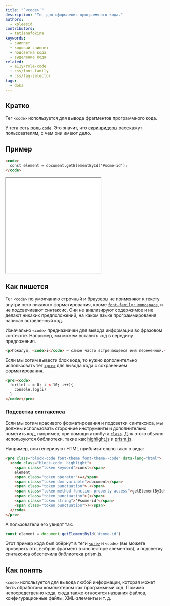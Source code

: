 ```yaml
---
title: "`<code>`"
description: "Тег для оформления программного кода."
authors:
  - xpleesid
contributors:
  - tatianafokina
keywords:
  - сниппет
  - кодовый сниппет
  - подсветка кода
  - выделение кода
related:
  - a11y/role-code
  - css/font-family
  - css/tag-selector
tags:
  - doka
---
```


## Кратко

Тег `<code>` используется для вывода фрагментов программного кода.

У тега есть [роль `code`](/a11y/role-code/). Это значит, что [скринридеры](/a11y/screenreaders/) расскажут пользователям, с чем они имеют дело.

## Пример

```html
<code>
  const element = document.getElementById('#some-id');
</code>
```

<iframe title="Базовый пример" src="demos/basic/" height="300"></iframe>

## Как пишется

Тег `<code>` по умолчанию строчный и браузеры не применяют к тексту внутри него никакого форматирования, кроме [`font-family: monospace`](/css/font-family/), и не подсвечивают синтаксис. Они не анализируют содержимое и не делают никаких предположений, на каком языке программирования написан вставленный код.

Изначально `<code>` предназначен для вывода информации во фразовом контексте. Например, мы можем вставить код в середину предложения.

```html
<p>Пожалуй, <code>i</code> — самое часто встречающееся имя переменной.</p>
```

Если мы хотим вывести блок кода, то нужно дополнительно использовать тег [`<pre>`](/html/pre/) для вывода кода с сохранением форматирования.

```html
<pre><code>
  for(let i = 0; i < 10; i++){
    console.log(i)
  }
</code></pre>
```

### Подсветка синтаксиса

Если мы хотим красивого форматирования и подсветки синтаксиса, мы должны использовать сторонние инструменты и дополнительно пометить код, например, при помощи атрибута [`class`](/html/class/). Для этого обычно используются библиотеки, такие как [highlight.js](https://highlightjs.org/) и [prism.js](https://prismjs.com/).

Например, они генерируют HTML приблизительно такого вида:

```html
<pre class="block-code font-theme font-theme--code" data-lang="html">
  <code class="block-code__highlight">
    <span class="token keyword">const</span>
    element
    <span class="token operator">=</span>
    <span class="token dom variable">document</span>
    <span class="token punctuation">.</span>
    <span class="token method function property-access">getElementById</span>
    <span class="token punctuation">(</span>
    <span class="token string">'#some-id'</span>
    <span class="token punctuation">)</span>
  </code>
</pre>
```

А пользователи его увидят так:

```js
const element = document.getElementById('#some-id')
```

Этот пример кода был обёрнут в теги [`<pre>`](/html/pre/) и `<code>` (вы можете проверить это, выбрав фрагмент в инспекторе элементов), а подсветку синтаксиса обеспечила библиотека prism.js.

## Как понять

`<code>` используется для вывода любой информации, которая может быть обработана компьютером как программный код. Помимо непосредственно кода, сюда также относятся названия файлов, конфигурационные файлы, XML-элементы и т. д.
